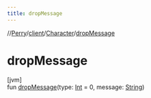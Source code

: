 ```yaml
---
title: dropMessage
---
```

//[Perry](../../../index.html)/[client](../index.html)/[Character](index.html)/[dropMessage](drop-message.html)



# dropMessage



[jvm]\
fun [dropMessage](drop-message.html)(type: [Int](https://kotlinlang.org/api/latest/jvm/stdlib/kotlin/-int/index.html) = 0, message: [String](https://kotlinlang.org/api/latest/jvm/stdlib/kotlin/-string/index.html))




